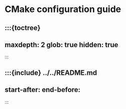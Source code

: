 # CMake configuration guide

:::{toctree}
---
maxdepth: 2
glob: true
hidden: true
---
:::

:::{include} ../../README.md
---
start-after: <!-- SHINX-CMAKE-START -->
end-before: <!-- SHINX-CMAKE-END -->
---
:::
